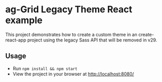# ag-Grid Legacy Theme React example

<p>This project demonstrates how to create a custom theme in an create-react-app project using the legacy Sass API that will be removed in v29.</p>

## Usage

- Run `npm install && npm start`
- View the project in your browser at [http://localhost:8080/](http://localhost:8080/)
